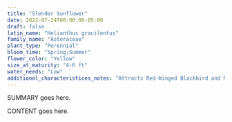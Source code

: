 ```yaml
---
title: "Slender Sunflower"
date: 2022-07-24T00:00:00-05:00
draft: false
latin_name: "Helianthus gracilentus"
family_name: "Asteraceae"
plant_type: "Perennial"
bloom_time: "Spring;Summer"
flower_color: "Yellow"
size_at_maturity: "4-6 ft"
water_needs: "Low"
additional_characteristices_notes: "Attracts Red-Winged Blackbird and Monarch Butterfly (Danaus plexippus)."
---
```


SUMMARY goes here.

<!--more-->

CONTENT goes here.